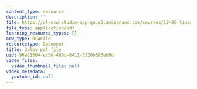 ```yaml
---
content_type: resource
description: ''
file: https://ol-ocw-studio-app-qa.s3.amazonaws.com/courses/18-06-linear-algebra-spring-2010/96a31504ec5d489d84113320b593eb0d_Y_Ac6KiQ1t0.pdf
file_type: application/pdf
learning_resource_types: []
ocw_type: OCWFile
resourcetype: Document
title: 3play pdf file
uid: 96a31504-ec5d-489d-8411-3320b593eb0d
video_files:
  video_thumbnail_file: null
video_metadata:
  youtube_id: null
---
```


